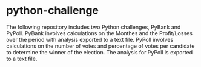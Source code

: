 # python-challenge

The following repository includes two Python challenges, PyBank and PyPoll. PyBank involves calculations on the Monthes and the Profit/Losses over the period with analysis exported to a text file. PyPoll involves calculations on the number of votes and percentage of votes per candidate to determine the winner of the election. The analysis for PyPoll is exported to a text file.  
